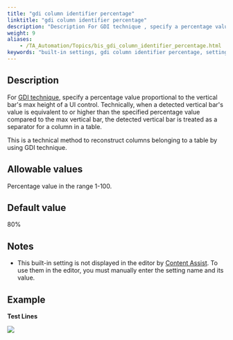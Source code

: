 ```yaml
--- 
title: "gdi column identifier percentage"
linktitle: "gdi column identifier percentage"
description: "Description For GDI technique , specify a percentage value proportional to the vertical bar's max height of a UI control. Technically, when a detected vertical bar's value is equivalent to or higher ..."
weight: 9
aliases: 
    - /TA_Automation/Topics/bis_gdi_column_identifier_percentage.html
keywords: "built-in settings, gdi column identifier percentage, settings, gdi column identifier percentage (settings), identify column in GDI, set maximum height of vertical bar to be treated as separator for table column, column identification in GDI using GDI technique"
---
```


## Description

For [GDI technique](/automation-guide/action-based-testing-language/the-test-language/text-recognition-techniques), specify a percentage value proportional to the vertical bar's max height of a UI control. Technically, when a detected vertical bar's value is equivalent to or higher than the specified percentage value compared to the max vertical bar, the detected vertical bar is treated as a separator for a column in a table.

This is a technical method to reconstruct columns belonging to a table by using GDI technique.

## Allowable values

Percentage value in the range 1-100.

## Default value

80%

## Notes

-   This built-in setting is not displayed in the editor by [Content Assist](/user-guide/getting-started/the-test-editor/content-assist/). To use them in the editor, you must manually enter the setting name and its value.

## Example

**Test Lines**

![](/images/TA_Automation/Images/bis_gdi_gdi_column_identifier_percentage_pgm.png)




